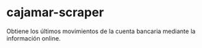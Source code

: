 # cajamar-scraper
Obtiene los últimos movimientos de la cuenta bancaria mediante la información online.
